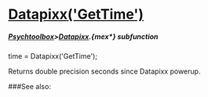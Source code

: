 # [Datapixx('GetTime')](Datapixx-GetTime) 
##### [Psychtoolbox](Psychtoolbox)>[Datapixx](Datapixx).{mex*} subfunction

time = Datapixx('GetTime');

Returns double precision seconds since Datapixx powerup.  
  


###See also:

